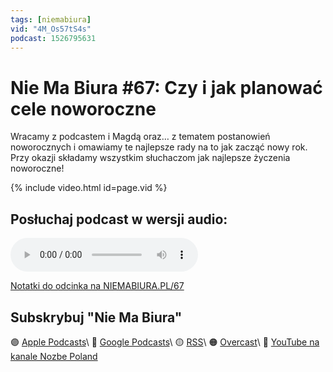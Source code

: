 ```yaml
---
tags: [niemabiura]
vid: "4M_Os57tS4s"
podcast: 1526795631
---
```


# Nie Ma Biura #67: Czy i jak planować cele noworoczne

Wracamy z podcastem i Magdą oraz… z tematem postanowień noworocznych i omawiamy te najlepsze rady na to jak zacząć nowy rok. Przy okazji składamy wszystkim słuchaczom jak najlepsze życzenia noworoczne!

{% include video.html id=page.vid %}

<!--More-->

## Posłuchaj podcast w wersji audio:

<audio controls>
<source src="https://media.transistor.fm/bd8f9f2c/325d02d6.mp3" type="audio/mpeg">
</audio>



[Notatki do odcinka na NIEMABIURA.PL/67](https://niemabiura.pl/67)

## Subskrybuj "Nie Ma Biura"

🟣 [Apple Podcasts](https://podcasts.apple.com/pl/podcast/nie-ma-biura/id1526795631)\\
🔵 [Google Podcasts](https://podcasts.google.com/feed/aHR0cHM6Ly9mZWVkcy50cmFuc2lzdG9yLmZtL25pZW1hYml1cmE)\\
🟡 [RSS](https://nozbe.com/niemabiura.rss)\\
🟠 [Overcast](https://overcast.fm/itunes1526795631/nie-ma-biura)\\
🔴 [YouTube na kanale Nozbe Poland](https://youtube.com/NozbePoland)

<!--podcast: 1526795631-->

[n]: https://michael.gratis/nozbe_pl
[np]: https://michael.gratis/nozbepersonal_pl